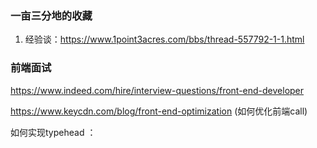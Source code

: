 ### 一亩三分地的收藏
1. 经验谈：https://www.1point3acres.com/bbs/thread-557792-1-1.html





### 前端面试

https://www.indeed.com/hire/interview-questions/front-end-developer

https://www.keycdn.com/blog/front-end-optimization (如何优化前端call)



如何实现typehead ：